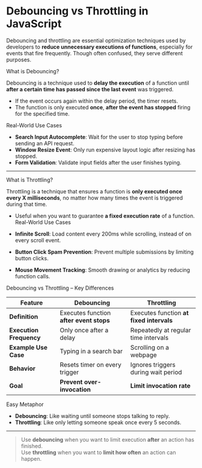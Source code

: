 # Debouncing vs Throttling in JavaScript

Debouncing and throttling are essential optimization techniques used by developers to **reduce unnecessary executions of functions**, especially for events that fire frequently. Though often confused, they serve different purposes.

 What is Debouncing?

Debouncing is a technique used to **delay the execution** of a function until **after a certain time has passed since the last event** was triggered.

- If the event occurs again within the delay period, the timer resets.
- The function is only executed **once**, **after the event has stopped** firing for the specified time.

 Real-World Use Cases

- **Search Input Autocomplete**: Wait for the user to stop typing before sending an API request.
- **Window Resize Event**: Only run expensive layout logic after resizing has stopped.
- **Form Validation**: Validate input fields after the user finishes typing.

---
 What is Throttling?

Throttling is a technique that ensures a function is **only executed once every X milliseconds**, no matter how many times the event is triggered during that time.

- Useful when you want to guarantee **a fixed execution rate** of a function.
Real-World Use Cases

- **Infinite Scroll**: Load content every 200ms while scrolling, instead of on every scroll event.
- **Button Click Spam Prevention**: Prevent multiple submissions by limiting button clicks.
- **Mouse Movement Tracking**: Smooth drawing or analytics by reducing function calls.

 Debouncing vs Throttling – Key Differences

| Feature                     | Debouncing                                     | Throttling                                     |
|----------------------       |------------------------------------------------|------------------------------------------------|
| **Definition**              | Executes function **after event stops**        | Executes function **at fixed intervals**       |
| **Execution Frequency**     | Only once after a delay                        | Repeatedly at regular time intervals           |
| **Example Use Case**        | Typing in a search bar                         | Scrolling on a webpage                         |
| **Behavior**                | Resets timer on every trigger                  | Ignores triggers during wait period            |
| **Goal**                    | **Prevent over-invocation**                    | **Limit invocation rate**                      |

 Easy Metaphor

- **Debouncing**: Like waiting until someone stops talking to reply.
- **Throttling**: Like only letting someone speak once every 5 seconds.

---

> Use **debouncing** when you want to limit execution **after** an action has finished.  
> Use **throttling** when you want to **limit how often** an action can happen.
